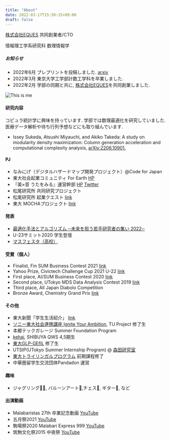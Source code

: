 ```yaml
---
title: "About"
date: 2022-03-17T15:50:15+09:00
draft: false
---
```


[株式会社EQUES](https://www.eques.co.jp) 共同創業者/CTO  

情報理工学系研究科
数理情報学

##### お知らせ
* 2022年6月 プレプリントを投稿しました. [arxiv](https://arxiv.org/abs/2206.10901)
* 2022年3月 東京大学工学部計数工学科を卒業しました.
* 2022年2月 学部の同期と共に, [株式会社EQUES](https://www.eques.co.jp)を共同創業しました.

![This is me][1]

#### 研究内容
コピュラ統計学に興味を持っています. 
学部では数理最適化を研究していました. 
医療データ解析や待ち行列予想などにも取り組んでいます.

* Issey Sukeda, Atsushi Miyauchi, and Akiko Takeda:
A study on modularity density maximization: Column generation acceleration and computational complexity analysis,
[arXiv:2206.10901.](https://arxiv.org/abs/2206.10901)


#### PJ
* なみにげ（デジタルハザードマップ開発プロジェクト）@Code for Japan
* 東大社会起業コミュニティ For Earth [HP](https://forearthut.com)
* 『美×音 うたをみる』運営幹部 [HP](https://utawomiru.net) [Twitter](https://twitter.com/bion_exibi_conc)
* 松尾研究所 共同研究プロジェクト
* 松尾研究所 起業クエスト [link](https://weblab.t.u-tokyo.ac.jp/kigyoquest/)
* 東大 MOCHAプロジェクト [link](https://mocha.t.u-tokyo.ac.jp)


#### 発表
* [最適化手法とアルゴリズム ─未来を担う若手研究者の集い 2022─](http://trout.math.cst.nihon-u.ac.jp/~ito.m/soma/wakate22.html)
* U-23サミット2020 学生登壇
* [マスフェスタ（高校）](https://otemae-hs.ed.jp/ssh/dat/2015mathfesta_report.pdf)

#### 受賞（個人）
* Finalist, Fin SUM Business Contest 2021 [link]()
* Yahoo Prize, Civictech Challenge Cup 2021 U-22 [link]()
* First place, AI/SUM Business Contest 2020 [link]()
* Second place, UTokyo MDS Data Analysis Contest 2019 [link]()
* Third place, All Japan Diabolo Competition
* Bronze Award, Chemistry Grand Prix [link](http://gp.csj.jp/media/common/gp2016results.pdf)

#### その他
* 東大新聞「学生生活紹介」 [link](https://www.todaishimbun.org/koukigakuseiseikatsu20210619/)
* [ソニー東大社会連携講座 Ignite Your Ambition](https://ignite-your-ambition.com), TU Project 修了生
* 本郷テックガレージ Summer Foundation Program
* [kehai](https://shibuya-qws.com/project/kehai), SHIBUYA QWS 4,5期生 
* [東大GLP-GEfIL](https://www.glp.u-tokyo.ac.jp) 修了生
* UTSIP(UTokyo Summer Internship Program) @ [森田研究室](http://www.hsd.k.u-tokyo.ac.jp/contents/member.html)
* [東大トライリンガルプログラム](http://www.cgcs.c.u-tokyo.ac.jp/tlp/) 前期課程修了
* 中華圏留学生交流団体Pandadon 運営


#### 趣味
* ジャグリング🤹‍♀️, バルーンアート🎈,チェス🐴, ギター🎸, など  

#### 出演動画
* Malabaristas 27th 卒業記念動画 [YouTube](https://www.youtube.com/watch?v=dTdfhJqUMZ4)
* 五月祭2021 [YouTube](https://www.youtube.com/watch?v=u07cxDtxN-o)
* 駒場祭2020 Malabari Express 999 [YouTube](https://www.youtube.com/watch?v=d9ymiS7msO0)
* 筑駒文化祭2015 中夜祭 [YouTube](https://www.youtube.com/watch?v=BbQ4kZXcXEQ)



[1]: /img/me.png




